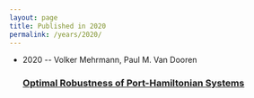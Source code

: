 ```yaml
---
layout: page
title: Published in 2020
permalink: /years/2020/
---
```


<ul class="post-list">

  <li>
    <span class="post-meta">2020 -- Volker Mehrmann, Paul M. Van Dooren</span>
    <h3><a class="post-link" href="../../optimal-robustness-of-port-hamiltonian-systems">Optimal Robustness of Port-Hamiltonian Systems</a></h3>
  </li>
</ul>
